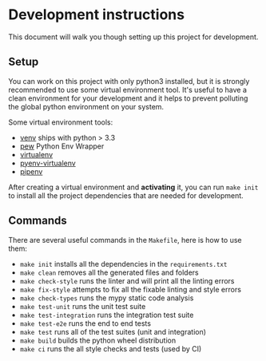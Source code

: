 # Development instructions

This document will walk you though setting up this project for development.

## Setup

You can work on this project with only python3 installed, but it is strongly recommended to use some virtual environment tool. It's useful to have a clean environment for your development and it helps to prevent polluting the global python environment on your system.

Some virtual environment tools:

-   [venv] ships with python > 3.3
-   [pew] Python Env Wrapper
-   [virtualenv]
-   [pyenv-virtualenv]
-   [pipenv]

After creating a virtual environment and **activating** it, you can run `make init` to install all the project dependencies that are needed for development.

## Commands

There are several useful commands in the `Makefile`, here is how to use them:

-   `make init` installs all the dependencies in the `requirements.txt`
-   `make clean` removes all the generated files and folders
-   `make check-style` runs the linter and will print all the linting errors
-   `make fix-style` attempts to fix all the fixable linting and style errors
-   `make check-types` runs the mypy static code analysis
-   `make test-unit` runs the unit test suite
-   `make test-integration` runs the integration test suite
-   `make test-e2e` runs the end to end tests
-   `make test` runs all of the test suites (unit and integration)
-   `make build` builds the python wheel distribution
-   `make ci` runs the all style checks and tests (used by CI)

[virtualenv]: https://virtualenv.pypa.io/en/latest/user_guide.html
[pew]: https://github.com/berdario/pew
[pipenv]: https://pipenv.pypa.io/en/latest/
[pyenv-virtualenv]: https://github.com/pyenv/pyenv-virtualenv
[venv]: https://docs.python.org/3/library/venv.html
